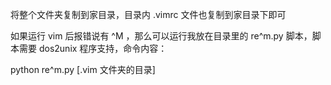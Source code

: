 将整个文件夹复制到家目录，目录内 .vimrc 文件也复制到家目录下即可

如果运行 vim 后报错说有 ^M ，那么可以运行我放在目录里的 re^m.py 脚本，脚本需要 dos2unix 程序支持，命令内容：

python re^m.py [.vim 文件夹的目录]
